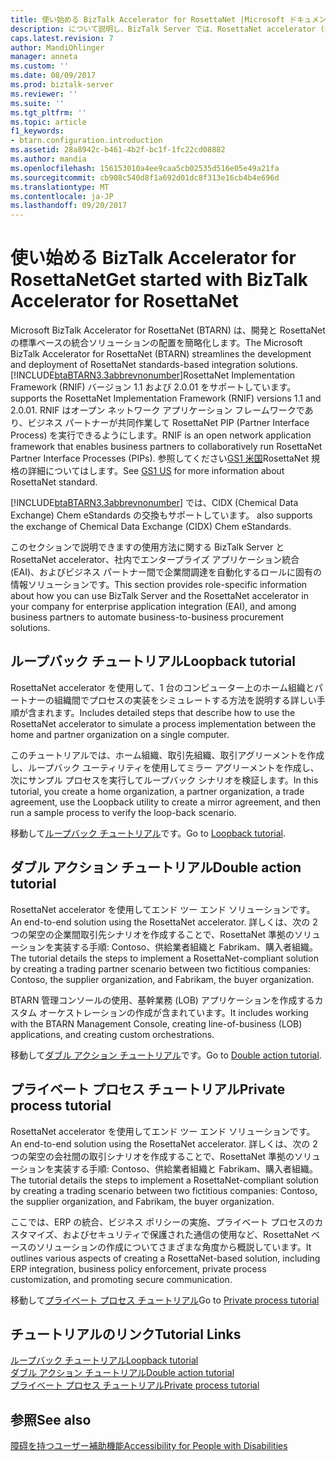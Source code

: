 ```yaml
---
title: 使い始める BizTalk Accelerator for RosettaNet |Microsoft ドキュメント
description: について説明し、BizTalk Server では、RosettaNet accelerator (BTARN) で作業を開始するために使用可能なチュートリアルを参照してください。
caps.latest.revision: 7
author: MandiOhlinger
manager: anneta
ms.custom: ''
ms.date: 08/09/2017
ms.prod: biztalk-server
ms.reviewer: ''
ms.suite: ''
ms.tgt_pltfrm: ''
ms.topic: article
f1_keywords:
- btarn.configuration.introduction
ms.assetid: 28a8942c-b461-4b2f-bc1f-1fc22cd08882
ms.author: mandia
ms.openlocfilehash: 156153010a4ee9caa5cb02535d516e05e49a21fa
ms.sourcegitcommit: cb908c540d8f1a692d01dc8f313e16cb4b4e696d
ms.translationtype: MT
ms.contentlocale: ja-JP
ms.lasthandoff: 09/20/2017
---
```

# <a name="get-started-with-biztalk-accelerator-for-rosettanet"></a><span data-ttu-id="88009-103">使い始める BizTalk Accelerator for RosettaNet</span><span class="sxs-lookup"><span data-stu-id="88009-103">Get started with BizTalk Accelerator for RosettaNet</span></span>
<span data-ttu-id="88009-104">Microsoft BizTalk Accelerator for RosettaNet (BTARN) は、開発と RosettaNet の標準ベースの統合ソリューションの配置を簡略化します。</span><span class="sxs-lookup"><span data-stu-id="88009-104">The Microsoft BizTalk Accelerator for RosettaNet (BTARN) streamlines the development and deployment of RosettaNet standards-based integration solutions.</span></span> [!INCLUDE[btaBTARN3.3abbrevnonumber](../../includes/btabtarn3-3abbrevnonumber-md.md)]<span data-ttu-id="88009-105">RosettaNet Implementation Framework (RNIF) バージョン 1.1 および 2.0.01 をサポートしています。</span><span class="sxs-lookup"><span data-stu-id="88009-105"> supports the RosettaNet Implementation Framework (RNIF) versions 1.1 and 2.0.01.</span></span> <span data-ttu-id="88009-106">RNIF はオープン ネットワーク アプリケーション フレームワークであり、ビジネス パートナーが共同作業して RosettaNet PIP (Partner Interface Process) を実行できるようにします。</span><span class="sxs-lookup"><span data-stu-id="88009-106">RNIF is an open network application framework that enables business partners to collaboratively run RosettaNet Partner Interface Processes (PIPs).</span></span> <span data-ttu-id="88009-107">参照してください[GS1 米国](http://go.microsoft.com/fwlink/?LinkID=33859)RosettaNet 規格の詳細についてはします。</span><span class="sxs-lookup"><span data-stu-id="88009-107">See [GS1 US](http://go.microsoft.com/fwlink/?LinkID=33859) for more information about RosettaNet standard.</span></span>
  
 [!INCLUDE[btaBTARN3.3abbrevnonumber](../../includes/btabtarn3-3abbrevnonumber-md.md)]<span data-ttu-id="88009-108"> では、CIDX (Chemical Data Exchange) Chem eStandards の交換もサポートしています。</span><span class="sxs-lookup"><span data-stu-id="88009-108"> also supports the exchange of Chemical Data Exchange (CIDX) Chem eStandards.</span></span>  
  
<span data-ttu-id="88009-109">このセクションで説明できますの使用方法に関する BizTalk Server と RosettaNet accelerator、社内でエンタープライズ アプリケーション統合 (EAI)、およびビジネス パートナー間で企業間調達を自動化するロールに固有の情報ソリューションです。</span><span class="sxs-lookup"><span data-stu-id="88009-109">This section provides role-specific information about how you can use BizTalk Server and the RosettaNet accelerator in your company for enterprise application integration (EAI), and among business partners to automate business-to-business procurement solutions.</span></span>  

## <a name="loopback-tutorial"></a><span data-ttu-id="88009-110">ループバック チュートリアル</span><span class="sxs-lookup"><span data-stu-id="88009-110">Loopback tutorial</span></span>

<span data-ttu-id="88009-111">RosettaNet accelerator を使用して、1 台のコンピューター上のホーム組織とパートナーの組織間でプロセスの実装をシミュレートする方法を説明する詳しい手順が含まれます。</span><span class="sxs-lookup"><span data-stu-id="88009-111">Includes detailed steps that describe how to use the RosettaNet accelerator to simulate a process implementation between the home and partner organization on a single computer.</span></span>

<span data-ttu-id="88009-112">このチュートリアルでは、ホーム組織、取引先組織、取引アグリーメントを作成し、ループバック ユーティリティを使用してミラー アグリーメントを作成し、次にサンプル プロセスを実行してループバック シナリオを検証します。</span><span class="sxs-lookup"><span data-stu-id="88009-112">In this tutorial, you create a home organization, a partner organization, a trade agreement, use the Loopback utility to create a mirror agreement, and then run a sample process to verify the loop-back scenario.</span></span>

<span data-ttu-id="88009-113">移動して[ループバック チュートリアル](loopback-tutorial.md)です。</span><span class="sxs-lookup"><span data-stu-id="88009-113">Go to [Loopback tutorial](loopback-tutorial.md).</span></span> 

## <a name="double-action-tutorial"></a><span data-ttu-id="88009-114">ダブル アクション チュートリアル</span><span class="sxs-lookup"><span data-stu-id="88009-114">Double action tutorial</span></span>

<span data-ttu-id="88009-115">RosettaNet accelerator を使用してエンド ツー エンド ソリューションです。</span><span class="sxs-lookup"><span data-stu-id="88009-115">An end-to-end solution using the RosettaNet accelerator.</span></span> <span data-ttu-id="88009-116">詳しくは、次の 2 つの架空の企業間取引先シナリオを作成することで、RosettaNet 準拠のソリューションを実装する手順: Contoso、供給業者組織と Fabrikam、購入者組織。</span><span class="sxs-lookup"><span data-stu-id="88009-116">The tutorial details the steps to implement a RosettaNet-compliant solution by creating a trading partner scenario between two fictitious companies: Contoso, the supplier organization, and Fabrikam, the buyer organization.</span></span>

<span data-ttu-id="88009-117">BTARN 管理コンソールの使用、基幹業務 (LOB) アプリケーションを作成するカスタム オーケストレーションの作成が含まれています。</span><span class="sxs-lookup"><span data-stu-id="88009-117">It includes working with the BTARN Management Console, creating line-of-business (LOB) applications, and creating custom orchestrations.</span></span>

<span data-ttu-id="88009-118">移動して[ダブル アクション チュートリアル](double-action-tutorial.md)です。</span><span class="sxs-lookup"><span data-stu-id="88009-118">Go to [Double action tutorial](double-action-tutorial.md).</span></span> 


## <a name="private-process-tutorial"></a><span data-ttu-id="88009-119">プライベート プロセス チュートリアル</span><span class="sxs-lookup"><span data-stu-id="88009-119">Private process tutorial</span></span>
<span data-ttu-id="88009-120">RosettaNet accelerator を使用してエンド ツー エンド ソリューションです。</span><span class="sxs-lookup"><span data-stu-id="88009-120">An end-to-end solution using the RosettaNet accelerator.</span></span> <span data-ttu-id="88009-121">詳しくは、次の 2 つの架空の会社間の取引シナリオを作成することで、RosettaNet 準拠のソリューションを実装する手順: Contoso、供給業者組織と Fabrikam、購入者組織。</span><span class="sxs-lookup"><span data-stu-id="88009-121">The tutorial details the steps to implement a RosettaNet-compliant solution by creating a trading scenario between two fictitious companies: Contoso, the supplier organization, and Fabrikam, the buyer organization.</span></span>

<span data-ttu-id="88009-122">ここでは、ERP の統合、ビジネス ポリシーの実施、プライベート プロセスのカスタマイズ、およびセキュリティで保護された通信の使用など、RosettaNet ベースのソリューションの作成についてさまざまな角度から概説しています。</span><span class="sxs-lookup"><span data-stu-id="88009-122">It outlines various aspects of creating a RosettaNet-based solution, including ERP integration, business policy enforcement, private process customization, and promoting secure communication.</span></span>

<span data-ttu-id="88009-123">移動して[プライベート プロセス チュートリアル](private-process-tutorial.md)</span><span class="sxs-lookup"><span data-stu-id="88009-123">Go to [Private process tutorial](private-process-tutorial.md)</span></span>


## <a name="tutorial-links"></a><span data-ttu-id="88009-124">チュートリアルのリンク</span><span class="sxs-lookup"><span data-stu-id="88009-124">Tutorial Links</span></span>
[<span data-ttu-id="88009-125">ループバック チュートリアル</span><span class="sxs-lookup"><span data-stu-id="88009-125">Loopback tutorial</span></span>](loopback-tutorial.md)  
[<span data-ttu-id="88009-126">ダブル アクション チュートリアル</span><span class="sxs-lookup"><span data-stu-id="88009-126">Double action tutorial</span></span>](double-action-tutorial.md)  
[<span data-ttu-id="88009-127">プライベート プロセス チュートリアル</span><span class="sxs-lookup"><span data-stu-id="88009-127">Private process tutorial</span></span>](private-process-tutorial.md)

## <a name="see-also"></a><span data-ttu-id="88009-128">参照</span><span class="sxs-lookup"><span data-stu-id="88009-128">See also</span></span>
[<span data-ttu-id="88009-129">障碍を持つユーザー補助機能</span><span class="sxs-lookup"><span data-stu-id="88009-129">Accessibility for People with Disabilities</span></span>](accessibility-for-people-with-disabilities3.md)